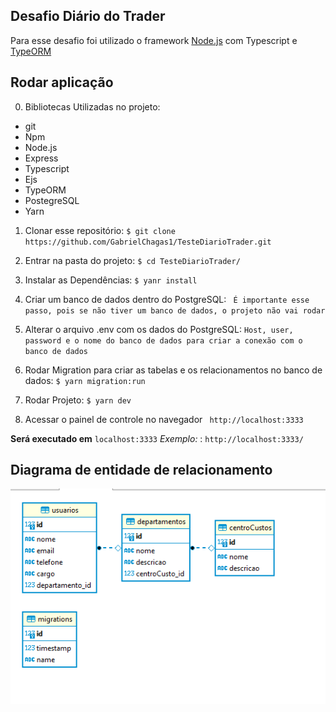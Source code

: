 ## Desafio Diário do Trader

Para esse desafio foi utilizado o framework [Node.js](https://nodejs.org/en/) com Typescript e [TypeORM](https://typeorm.io/#/)

## Rodar aplicação

0. Bibliotecas Utilizadas no projeto:
- git
- Npm
- Node.js
- Express
- Typescript
- Ejs
- TypeORM
- PostegreSQL
- Yarn

1. Clonar esse repositório:
   `$ git clone https://github.com/GabrielChagas1/TesteDiarioTrader.git`

2. Entrar na pasta do projeto:
   `$ cd TesteDiarioTrader/`

3. Instalar as Dependências:
   `$ yanr install`

4. Criar um banco de dados dentro do PostgreSQL:
    ` É importante esse passo, pois se não tiver um banco de dados, o projeto não vai rodar`

5. Alterar o arquivo .env com os dados do PostgreSQL:
   `Host, user, password e o nome do banco de dados para criar a conexão com o banco de dados`

6. Rodar Migration para criar as tabelas e os relacionamentos no banco de dados:
   `$ yarn migration:run`

7. Rodar Projeto:
   `$ yarn dev`

8. Acessar o painel de controle no navegador
    ` http://localhost:3333`

**Será executado em** `localhost:3333`
_Exemplo:_ : `http://localhost:3333/`

## Diagrama de entidade de relacionamento

<img src="images/der.png" alt="DER" />